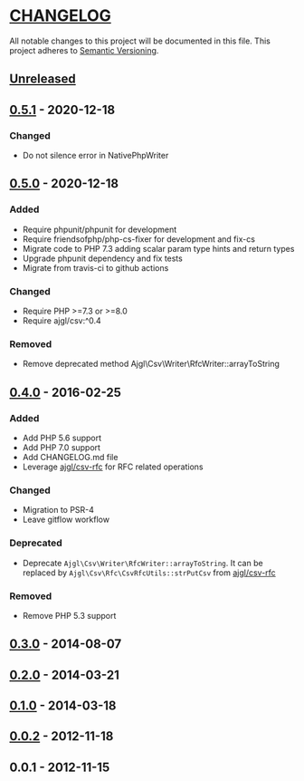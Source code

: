 # [CHANGELOG](http://keepachangelog.com/)
All notable changes to this project will be documented in this file.
This project adheres to [Semantic Versioning](http://semver.org/).

## [Unreleased]

## [0.5.1] - 2020-12-18

### Changed
- Do not silence error in NativePhpWriter

## [0.5.0] - 2020-12-18

### Added
- Require phpunit/phpunit for development
- Require friendsofphp/php-cs-fixer for development and fix-cs
- Migrate code to PHP 7.3 adding scalar param type hints and return types
- Upgrade phpunit dependency and fix tests
- Migrate from travis-ci to github actions

### Changed
- Require PHP >=7.3 or >=8.0
- Require ajgl/csv:^0.4

### Removed
- Remove deprecated method Ajgl\Csv\Writer\RfcWriter::arrayToString

## [0.4.0] - 2016-02-25
### Added
- Add PHP 5.6 support
- Add PHP 7.0 support
- Add CHANGELOG.md file
- Leverage [ajgl/csv-rfc] for RFC related operations

### Changed
- Migration to PSR-4
- Leave gitflow workflow

### Deprecated
- Deprecate `Ajgl\Csv\Writer\RfcWriter::arrayToString`. It can be replaced by `Ajgl\Csv\Rfc\CsvRfcUtils::strPutCsv`
  from [ajgl/csv-rfc]

### Removed
- Remove PHP 5.3 support

## [0.3.0] - 2014-08-07

## [0.2.0] - 2014-03-21

## [0.1.0] - 2014-03-18

## [0.0.2] - 2012-11-18

## 0.0.1 - 2012-11-15

[Unreleased]: https://github.com/ajgarlag/AjglCsv/compare/0.5.1...master
[0.5.1]: https://github.com/ajgarlag/AjglCsv/compare/0.5.0...0.5.1
[0.5.0]: https://github.com/ajgarlag/AjglCsv/compare/0.4.0...0.5.0
[0.4.0]: https://github.com/ajgarlag/AjglCsv/compare/0.3.0...0.4.0
[0.3.0]: https://github.com/ajgarlag/AjglCsv/compare/0.2.0...0.3.0
[0.2.0]: https://github.com/ajgarlag/AjglCsv/compare/0.1.0...0.2.0
[0.1.0]: https://github.com/ajgarlag/AjglCsv/compare/0.0.2...0.1.0
[0.0.2]: https://github.com/ajgarlag/AjglCsv/compare/0.0.1...0.0.2

[ajgl/csv-rfc]: https://github.com/ajgarlag/AjglCsvRfc

